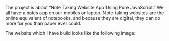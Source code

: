 The project is about “Note Taking Website App Using Pure JavaScript.” We all have a notes app on our mobiles or laptop. Note-taking websites are the online equivalent of notebooks, and because they are digital, they can do more for you than paper ever could. 

The website which I have build looks like the following image:

